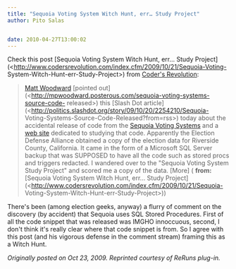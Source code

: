 ```yaml
---
title: "Sequoia Voting System Witch Hunt, err… Study Project"
author: Pito Salas


date: 2010-04-27T13:00:02
---
```




Check this post [Sequoia Voting System Witch Hunt, err… Study
Project](<http://www.codersrevolution.com/index.cfm/2009/10/21/Sequoia-Voting-
System-Witch-Hunt-err-Study-Project>) from [Coder's
Revolution](<http://www.codersrevolution.com/rss.cfm?mode=full>):

> [Matt Woodward](<http://mpwoodward.posterous.com>) [pointed
> out](<http://mpwoodward.posterous.com/sequoia-voting-systems-source-code-
> released>) this [Slash Dot
> article](<http://politics.slashdot.org/story/09/10/20/2254210/Sequoia-
> Voting-Systems-Source-Code-Released?from=rss>) today about the accidental
> release of code from the [Sequoia Voting
> Systems](<http://www.sequoiavote.com/>) and a [web
> site](<http://studysequoia.wikispaces.com/>) dedicated to studying that
> code. Apparently the Election Defense Alliance obtained a copy of the
> election data for Riverside County, California. It came in the form of a
> Microsoft SQL Server backup that was SUPPOSED to have all the code such as
> stored procs and triggers redacted. I wandered over to the "Sequoia Voting
> System Study Project" and scored me a copy of the data. [More] (
> **from:**[Sequoia Voting System Witch Hunt, err… Study
> Project](<http://www.codersrevolution.com/index.cfm/2009/10/21/Sequoia-
> Voting-System-Witch-Hunt-err-Study-Project>))

There's been (among election geeks, anyway) a flurry of comment on the
discovery (by accident) that Sequoia uses SQL Stored Procedures. First of all
the code snippet that was released was IMGHO innoccuous, second, I don't think
it's really clear where that code snippet is from. So I agree with this post
(and his vigorous defense in the comment stream) framing this as a Witch Hunt.

_Originally posted on Oct 23, 2009. Reprinted courtesy of ReRuns plug-in._



